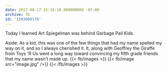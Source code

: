 ```yaml
---
date: 2017-08-17 15:16:18.000000000 -07:00
archive: fb
id: '1503008178'
---
```


Today I learned Art Spiegelman was behind Garbage Pail Kids.

Aside: As a kid, this was one of the few things that had my name spelled my way on it, and so I always cherished it. It, along with Geoffrey the Giraffe from Toys 'R Us went a long way toward convincing my fifth grade friends that my name wasn't made up.
{{< fb/images >}}
{{< fb/image src="image.jpg" />}}
{{< /fb/images >}}

